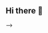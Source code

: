 ## Hi there 👋

<!--
**onikhasanalok/onikhasanalok** is a ✨ _special_ ✨ repository because its `README.md` (this file) appears on your GitHub profile.

Here are some ideas to get you started:
# Thank you for visit my github portfolio profile. 

## About Me

Hello! I'm **Onik Hasan**, a Software QA Engineer with hands-on experience in **API testing**, **manual testing**, and **automated testing** using tools such as **Postman**, **JMeter**, and **Selenium**. I enjoy identifying bugs, writing test cases, and ensuring the best quality software delivery.

- 📍 From Dhaka, Bangladesh.
- 🎓 Bachelor's in Computer Science & Engineering (CSE) from Southeast University, Dhaka.
- 🔧 Currently working at **bKash Limited** in e-KYC and Digital Service Management.

## Skills

### Technical
- **Software Testing**: API Testing (Postman), Manual Testing (Functional), Stress Testing (JMeter), Database Testing
- **Automation**: Selenium (TestNG)
- **Languages**: Java, C, HTML, CSS
- **Tools**: Jira, Git, Microsoft Office

### Personal
- **Problem Solving**
- **Leadership & Teamwork**
- **Strong Communication**

## Projects

### 1. API Testing Collection - Postman
A full API testing collection using **Postman** for testing various endpoints. This collection includes authentication, user management, and transaction scenarios. 

[View Repository](https://github.com/onikhasanalok/Dmoney-API-Automation-Postman)

### 2. Load & Stress Testing - JMeter
A JMeter-based project showcasing my knowledge of performance testing, focusing on server load balancing and response time measurement.

[View Repository](https://github.com/onikhasanalok/Random-User-API-Performance-Test-Jmeter)


## Experience

**Officer - e-KYC and Digital Service Management**  
*July 2023 – Present*  
bKash Limited, Dhaka

- Handling account and transaction-related issues (PIN resets, dual balances, wage earner verification).
- Providing technical support for account opening and transaction troubleshooting.

**Software QA Intern**  
*Dec 2022 – Jan 2023*  
A1QA (Remote)

- Tested software UI/UX, raised tickets for bugs, and wrote test cases.
- Worked on login/logout issues and ensured overall application quality.

## Education

**B.Sc in Computer Science & Engineering**  
*2021* | Southeast University, Dhaka  

## Get in Touch

- [LinkedIn](https://www.linkedin.com/in/onik-hasan/)
- [GitHub](https://github.com/onikhasanalok)
- **Email**: onikhasanalok123@gmail.com

<!---
onikhasanalok123/onikhasanalok123 is a ✨ special ✨ repository because its `README.md` (this file) appears on your GitHub profile.
You can click the Preview link to take a look at your changes.
--->

-->
